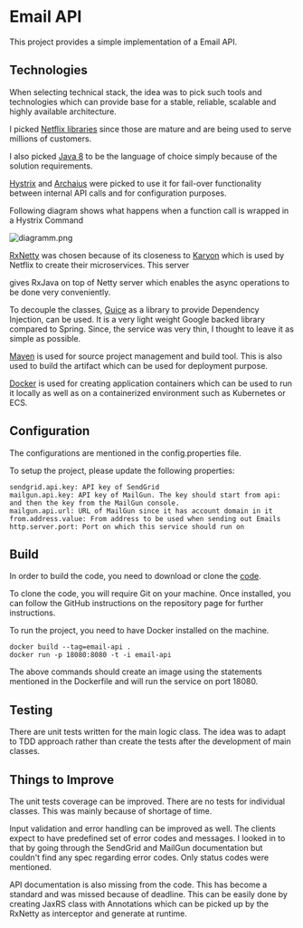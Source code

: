 # Email API

This project provides a simple implementation of a Email API.

## Technologies

When selecting technical stack, the idea was to pick such tools and technologies which can provide base for a stable, reliable, scalable and highly available architecture.

I picked [Netflix libraries](https://github.com/Netflix) since those are mature and are being used to serve millions of customers.

I also picked [Java 8](https://www.oracle.com/au/java/index.html) to be the language of choice simply because of the solution requirements.

[Hystrix](https://github.com/Netflix/Hystrix) and [Archaius](https://github.com/Netflix/archaius) were picked to use it for fail-over functionality between internal API calls and for configuration purposes.

Following diagram shows what happens when a function call is wrapped in a Hystrix Command

![diagramm.png](https://bitbucket.org/repo/zq8Kzy/images/2583105901-diagramm.png)

[RxNetty](https://github.com/ReactiveX/RxNetty) was chosen because of its closeness to [Karyon](https://github.com/Netflix/karyon) which is used by Netflix to create their microservices. This server

gives RxJava on top of Netty server which enables the async operations to be done very conveniently.

To decouple the classes, [Guice](https://github.com/google/guice) as a library to provide Dependency Injection, can be used. It is a very light weight Google backed library compared to Spring. Since, the service was very thin, I thought to leave it as simple as possible.

[Maven](https://maven.apache.org/) is used for source project management and build tool. This is also used to build the artifact which can be used for deployment purpose.

[Docker](https://www.docker.com/) is used for creating application containers which can be used to run it locally as well as on a containerized environment such as Kubernetes or ECS.

## Configuration

The configurations are mentioned in the config.properties file.

To setup the project, please update the following properties:

```
sendgrid.api.key: API key of SendGrid
mailgun.api.key: API key of MailGun. The key should start from api: and then the key from the MailGun console.
mailgun.api.url: URL of MailGun since it has account domain in it
from.address.value: From address to be used when sending out Emails
http.server.port: Port on which this service should run on
```

## Build

In order to build the code, you need to download or clone the [code](https://github.com/sagauhar/Email-API).

To clone the code, you will require Git on your machine. Once installed, you can follow the GitHub instructions on the repository page for further instructions.

To run the project, you need to have Docker installed on the machine.

```
docker build --tag=email-api .
docker run -p 18080:8080 -t -i email-api
```

The above commands should create an image using the statements mentioned in the Dockerfile and will run the service on port 18080.

## Testing

There are unit tests written for the main logic class. The idea was to adapt to TDD approach rather than create the tests after the development of main classes.

## Things to Improve

The unit tests coverage can be improved. There are no tests for individual classes. This was mainly because of shortage of time.

Input validation and error handling can be improved as well. The clients expect to have predefined set of error codes and messages. I looked in to that by going through the SendGrid and MailGun documentation but couldn't find any spec regarding error codes. Only status codes were mentioned.

API documentation is also missing from the code. This has become a standard and was missed because of deadline. This can be easily done by creating JaxRS class with Annotations which can be picked up by the RxNetty as interceptor and generate at runtime.